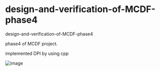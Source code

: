 # design-and-verification-of-MCDF-phase4
design-and-verification-of-MCDF-phase4

phase4 of MCDF project. 

implemented DPI by using cpp


![image](https://github.com/jiru1997/design-and-verification-of-MCDF-phase4/assets/66343787/9221ddc1-5bc2-4de8-8a12-5cbcca7b1f2e)
